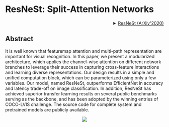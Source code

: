 # ResNeSt: Split-Attention Networks

<!-- [BACKBONE] -->

<details>
<summary align="right"><a href="https://arxiv.org/abs/2004.08955">ResNeSt (ArXiv'2020)</a></summary>

```bibtex
@article{zhang2020resnest,
  title={ResNeSt: Split-Attention Networks},
  author={Zhang, Hang and Wu, Chongruo and Zhang, Zhongyue and Zhu, Yi and Zhang, Zhi and Lin, Haibin and Sun, Yue and He, Tong and Muller, Jonas and Manmatha, R. and Li, Mu and Smola, Alexander},
  journal={arXiv preprint arXiv:2004.08955},
  year={2020}
}
```

</details>

## Abstract

<!-- [ABSTRACT] -->

It is well known that featuremap attention and multi-path representation are important for visual recognition. In this paper, we present a modularized architecture, which applies the channel-wise attention on different network branches to leverage their success in capturing cross-feature interactions and learning diverse representations. Our design results in a simple and unified computation block, which can be parameterized using only a few variables. Our model, named ResNeSt, outperforms EfficientNet in accuracy and latency trade-off on image classification. In addition, ResNeSt has achieved superior transfer learning results on several public benchmarks serving as the backbone, and has been adopted by the winning entries of COCO-LVIS challenge. The source code for complete system and pretrained models are publicly available.

<!-- [IMAGE] -->

<div align=center>
<img src="https://user-images.githubusercontent.com/15977946/146538001-387b40dc-886c-48c5-8621-1dc287fa2ae3.png">
</div>
